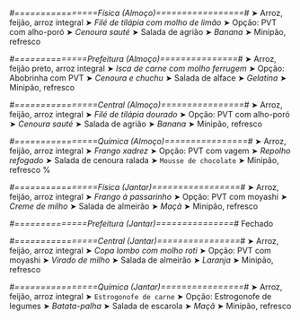 
*#================Física (Almoço)=================#*
➤ Arroz, feijão, arroz integral
➤ *Filé de tilápia com molho de limão*
➤ Opção: PVT com alho-poró
➤ *Cenoura sauté*
➤ Salada de agrião
➤ *Banana*
➤ Minipão, refresco

*#==============Prefeitura (Almoço)===============#*
➤ Arroz, feijão preto, arroz integral
➤ *Isca de carne com molho ferrugem*
➤ Opção: Abobrinha com PVT
➤ *Cenoura e chuchu*
➤ Salada de alface
➤ *Gelatina*
➤ Minipão, refresco

*#================Central (Almoço)================#*
➤ Arroz, feijão, arroz integral
➤ *Filé de tilápia dourado*
➤ Opção: PVT com alho-poró
➤ *Cenoura sauté*
➤ Salada de agrião
➤ *Banana*
➤ Minipão, refresco

*#================Química (Almoço)================#*
➤ Arroz, feijão, arroz integral
➤ *Frango xadrez*
➤ Opção: PVT com vagem
➤ *Repolho refogado*
➤ Salada de cenoura ralada
➤ `Mousse de chocolate`
➤ Minipão, refresco
%

*#================Física (Jantar)=================#*
➤ Arroz, feijão, arroz integral
➤ *Frango à passarinho*
➤ Opção: PVT com moyashi
➤ *Creme de milho*
➤ Salada de almeirão
➤ *Maçã*
➤ Minipão, refresco

*#==============Prefeitura (Jantar)===============#*
Fechado

*#================Central (Jantar)================#*
➤ Arroz, feijão, arroz integral
➤ *Copa lombo com molho roti*
➤ Opção: PVT com moyashi
➤ *Virado de milho*
➤ Salada de almeirão
➤ *Laranja*
➤ Minipão, refresco

*#================Química (Jantar)================#*
➤ Arroz, feijão, arroz integral
➤ `Estrogonofe de carne`
➤ Opção: Estrogonofe de legumes
➤ *Batata-palha*
➤ Salada de escarola 
➤ *Maçã*
➤ Minipão, refresco
